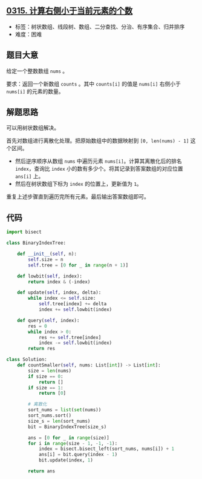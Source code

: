 ## [0315. 计算右侧小于当前元素的个数](https://leetcode-cn.com/problems/count-of-smaller-numbers-after-self/)

- 标签：树状数组、线段树、数组、二分查找、分治、有序集合、归并排序
- 难度：困难

## 题目大意

给定一个整数数组 `nums` 。

要求：返回一个新数组 `counts` 。其中 `counts[i]` 的值是 `nums[i]` 右侧小于 `nums[i]` 的元素的数量。

## 解题思路

可以用树状数组解决。

首先对数组进行离散化处理。把原始数组中的数据映射到 `[0, len(nums) - 1]` 这个区间。

- 然后逆序顺序从数组 `nums` 中遍历元素 `nums[i]`。计算其离散化后的排名 `index`，查询比 `index` 小的数有多少个。将其记录到答案数组的对应位置 `ans[i]` 上。
- 然后在树状数组下标为 `index` 的位置上，更新值为 `1`。

重复上述步骤直到遍历完所有元素。最后输出答案数组即可。

## 代码

```Python
import bisect

class BinaryIndexTree:

    def __init__(self, n):
        self.size = n
        self.tree = [0 for _ in range(n + 1)]

    def lowbit(self, index):
        return index & (-index)

    def update(self, index, delta):
        while index <= self.size:
            self.tree[index] += delta
            index += self.lowbit(index)

    def query(self, index):
        res = 0
        while index > 0:
            res += self.tree[index]
            index -= self.lowbit(index)
        return res

class Solution:
    def countSmaller(self, nums: List[int]) -> List[int]:
        size = len(nums)
        if size == 0:
            return []
        if size == 1:
            return [0]

        # 离散化
        sort_nums = list(set(nums))
        sort_nums.sort()
        size_s = len(sort_nums)
        bit = BinaryIndexTree(size_s)

        ans = [0 for _ in range(size)]
        for i in range(size - 1, -1, -1):
            index = bisect.bisect_left(sort_nums, nums[i]) + 1
            ans[i] = bit.query(index - 1)
            bit.update(index, 1)

        return ans
```

